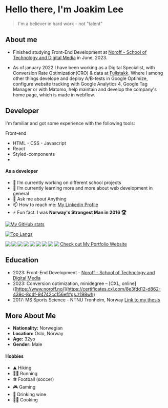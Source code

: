 # Hello there, I'm Joakim Lee

> I'm a believer in hard work - not "talent"

## About me

- Finished studying Front-End Development at [Noroff - School of Technology and Digital Media](https://www.noroff.no/) in June, 2023.

- As of january 2022 I have been working as a Digital Specialist, with Conversion Rate Optimization(CRO) & data at [Fullstakk](https://www.fullstakk.no/). Where I among other things develope and deploy A/B-tests in Google Optimize, configure website tracking with Google Analytics 4, Google Tag Manager or with Matomo, help maintain and develop the company's home page, which is made in webflow.

## Developer

I'm familiar and got some experience with the following tools:

Front-end
* HTML - CSS - Javascript
* React
* Styled-components
* 


#### As a developer

- 🔭 I’m currently working on different school projects
- 🌱 I’m currently learning more and more about web development in general
- 💬 Ask me about Anything
- 📫 How to reach me: [My Linkedin Profile](https://www.linkedin.com/in/joakim-lee-sletten-14381621a/)
- ⚡ Fun fact: I was **Norway's Strongest Man in 2016 🏆**

[![My GitHub stats](https://github-readme-stats.vercel.app/api?username=joakimlees)](https://github.com/joakimlees/github-readme-stats)

[![Top Langs](https://github-readme-stats.vercel.app/api/top-langs/?username=joakimlees&layout=compact)](https://github.com/joakimlees/github-readme-stats)

<img align="left" src="https://img.shields.io/badge/html5-%23E34F26.svg?style=for-the-badge&logo=html5&logoColor=white" />

<img align="left" src="https://img.shields.io/badge/css3-%231572B6.svg?style=for-the-badge&logo=css3&logoColor=white" />

<img align="left" src="https://img.shields.io/badge/javascript-%23323330.svg?style=for-the-badge&logo=javascript&logoColor=%23F7DF1E" />

<img align="left" src="https://img.shields.io/badge/react-%2320232a.svg?style=for-the-badge&logo=react&logoColor=%2361DAFB" />

<img align="left" src="https://img.shields.io/badge/SASS-hotpink.svg?style=for-the-badge&logo=SASS&logoColor=white" />

<img align="left" src="https://img.shields.io/badge/NPM-%23CB3837.svg?style=for-the-badge&logo=npm&logoColor=white" />

<img align="left" src="https://img.shields.io/badge/Postman-FF6C37?style=for-the-badge&logo=postman&logoColor=white" />

<img align="left" src="https://img.shields.io/badge/tailwindcss-%2338B2AC.svg?style=for-the-badge&logo=tailwind-css&logoColor=white" />

<img align="left" src="https://img.shields.io/badge/bootstrap-%238511FA.svg?style=for-the-badge&logo=bootstrap&logoColor=white" />

[Check out My Portfolio Website](https://stellar-platypus-59ad66.netlify.app)


## Education

- 2023: Front-End Development - [Noroff - School of Technology and Digital Media](https://www.noroff.no/)
- 2023: Conversion optimization, minidegree – [CXL, online]([https://www.noroff.no/](https://certificates.cxl.com/8e3fdd12-d862-439c-8c4f-94742cc156ef#gs.z198wh)
- 2017: MS Sports Science - NTNU Tronheim, Norway [Link to my thesis](https://ntnuopen.ntnu.no/ntnu-xmlui/handle/11250/2784461)

## More About Me

- **Nationality:** Norwegian
- **Location:** Oslo, Norway
- **Age:** 32yo
- **Gender:** Male

#### Hobbies

- ⛰️ Hiking
- 🏃‍♂️ Running
- ⚽ Football (soccer)
- 🎮 Gaming
- 🍷 Drinking wine
- 👨‍🍳 Cooking
